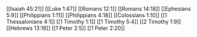 [[Isaiah 45:21]]
[[Luke 1:47]]
[[Romans 12:1]]
[[Romans 14:18]]
[[Ephesians 5:9]]
[[Philippians 1:11]]
[[Philippians 4:18]]
[[Colossians 1:10]]
[[1 Thessalonians 4:1]]
[[1 Timothy 1:1]]
[[1 Timothy 5:4]]
[[2 Timothy 1:9]]
[[Hebrews 13:16]]
[[1 Peter 2:5]]
[[1 Peter 2:20]]
